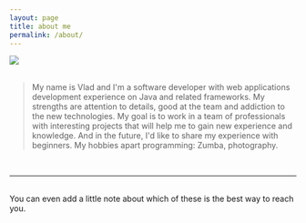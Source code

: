 ```yaml
---
layout: page
title: about me
permalink: /about/
---
```


<img class="col one right" src="/img/ .jpg">

<div class="container">
    <br/><blockquote>
        My name is Vlad and I'm a software developer with web applications development experience on Java and related frameworks. 
        My strengths are attention to details, good at the team and addiction to the new technologies. My goal is to work in a team of professionals with interesting projects that will help me to gain new experience and knowledge. And in the future, I'd like to share my experience with beginners.
        My hobbies apart programming: Zumba, photography.
    </blockquote><br/>
    
    
</div>
<hr/>
<br/>
<span class="contacticon center">
	<a href="mailto:fuentes.vlad@gmail.com"><i class="fa fa-envelope-square"></i></a>
	<a href="https://github.com" target="_blank"><i class="fa fa-github-square"></i></a>
	<a href="https://www.linkedin.com" target="_blank"><i class="fa fa-linkedin-square"></i></a>
	<a href="http://tumblr.com" target="_blank"><i class="fa fa-tumblr-square"></i></a>
	<a href="https://twitter.com" target="_blank"><i class="fa fa-twitter-square"></i></a>
</span>

<div class="col three caption">
	You can even add a little note about which of these is the best way to reach you.
</div>

